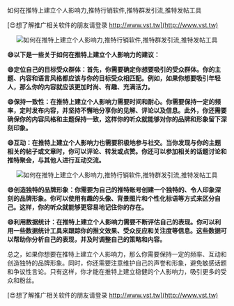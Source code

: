 如何在推特上建立个人影响力,推特行销软件,推特群发引流,推特发帖工具

[😍想了解推广相关软件的朋友请登录 http://www.vst.tw](http://www.vst.tw)

 <center><img src="https://vst.tw/MP4/tuiguang/png/5.png" alt="如何在推特上建立个人影响力,推特行销软件,推特群发引流,推特发帖工具"></center>

**😄以下是一些关于如何在推特上建立个人影响力的建议：**

**😄定位自己的目标受众群体：首先，你需要确定你想要吸引的受众群体。你的主题、内容和语言风格都应该与你的目标受众相匹配。例如，如果你想要吸引年轻人，那么你的内容就应该更加时尚、有趣、充满活力。**

**😄保持一致性：在推特上建立个人影响力需要时间和耐心。你需要保持一定的频率，定时发布内容，并坚持不懈地分享你的见解、评论以及信息。此外，你还需要确保你的内容风格和主题保持一致，这样你的听众就能够对你的品牌和形象留下深刻印象。**

**😄互动：在推特上建立个人影响力也需要积极地参与社交。当你发现与你的主题相关的帖子或文章时，你可以评论、转发或点赞。你还可以参加相关的话题讨论和推特聚会，与其他人进行互动交流。**

 <center><img src="https://vst.tw/MP4/tuiguang/png/6.png" alt="如何在推特上建立个人影响力,推特行销软件,推特群发引流,推特发帖工具"></center>

**😄创造独特的品牌形象：你需要为自己的推特账号创建一个独特的、令人印象深刻的品牌形象。你可以使用有趣的头像、背景图片和个性化标语等方式来区分自己。这样，你的听众就能够更容易地记住你的存在。**

**😄利用数据统计：在推特上建立个人影响力需要不断评估自己的表现。你可以利用一些数据统计工具来跟踪你的推文效果、受众反应和关注度等信息。这些数据可以帮助你分析自己的表现，并及时调整自己的策略和内容。**

总之，如果你想要在推特上建立个人影响力，那么你需要保持一定的频率、互动和创造独特的品牌形象。同时，你还需要注意维护自己的声誉和形象，避免敏感话题和争议性言论。只有这样，你才能在推特上建立稳健的个人影响力，吸引更多的受众和粉丝。

[😍想了解推广相关软件的朋友请登录 http://www.vst.tw](http://www.vst.tw)



